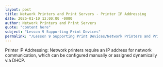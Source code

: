 ```yaml
---
layout: post
title: Network Printers and Print Servers - Printer IP Addressing
date: 2025-01-10 12:00:00 -0000
author: Network Printers and Print Servers
quote: "content here"
subject: "Lesson 9 Supporting Print Devices"
permalink: "/Lesson 9 Supporting Print Devices/Network Printers and Print Servers/Network Printers and Print Servers - Printer IP Addressing"
---
```


Printer IP Addressing: Network printers require an IP address for network communication, which can be configured manually or assigned dynamically via DHCP.
